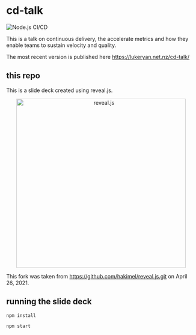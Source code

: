 # cd-talk

![Node.js CI/CD](https://github.com/lukeryannetnz/cd-talk/workflows/Node.js%20CI/CD/badge.svg)

This is a talk on continuous delivery, the accelerate metrics and how they enable teams to sustain  velocity and quality.

The most recent version is published here https://lukeryan.net.nz/cd-talk/

## this repo
This is a slide deck created using reveal.js.
<p align="center">
  <a href="https://revealjs.com">
  <img src="https://hakim-static.s3.amazonaws.com/reveal-js/logo/v1/reveal-black-text.svg" alt="reveal.js" width="450">
  </a>
</p>

This fork was taken from https://github.com/hakimel/reveal.js.git on April 26, 2021.

## running the slide deck

`npm install`

`npm start`
